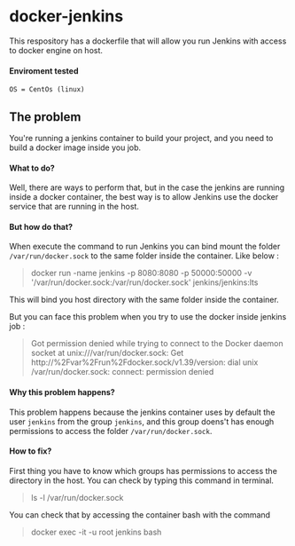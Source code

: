 # docker-jenkins

This respository has a dockerfile that will allow you run Jenkins with access to docker engine on host.

#### Enviroment tested
  `OS = CentOs (linux)`

## The problem

You're running a jenkins container to build your project, and you need to build a docker image inside you job.

#### What to do?
Well, there are ways to perform that, but in the case the jenkins are running inside a docker container, 
the best way is to allow Jenkins use the docker service that are running in the host. 

#### But how do that?

When execute the command to run Jenkins you can bind mount the folder `/var/run/docker.sock` to the same folder inside the container. 
Like below :

  > docker run -name jenkins -p 8080:8080 -p 50000:50000 -v '/var/run/docker.sock:/var/run/docker.sock' jenkins/jenkins:lts

This will bind you host directory with the same folder inside the container.


But you can face this problem when you try to use the docker inside jenkins job :

  > Got permission denied while trying to connect to the Docker daemon socket at unix:///var/run/docker.sock: Get http://%2Fvar%2Frun%2Fdocker.sock/v1.39/version: dial unix /var/run/docker.sock: connect: permission denied
  
#### Why this problem happens?

This problem happens because the jenkins container uses by default the user `jenkins` from the group `jenkins`, 
and this group doens't has enough permissions to access the folder `/var/run/docker.sock`.


#### How to fix?

First thing you have to know which groups has permissions to access the directory in the host. 
You can check by typing this command in terminal.

  > ls -l /var/run/docker.sock




You can check that by accessing the container bash with the command

  > docker exec -it -u root jenkins bash



